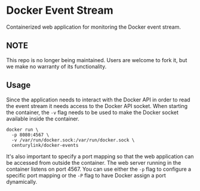 # Docker Event Stream

Containerized web application for monitoring the Docker event stream.

## NOTE

This repo is no longer being maintained. Users are welcome to fork it, but we make no warranty of its functionality.

## Usage

Since the application needs to interact with the Docker API in order to read
the event stream it needs access to the Docker API socket. When starting the
container, the `-v` flag needs to be used to make the Docker socket available
inside the container.

    docker run \
      -p 8080:4567 \
      -v /var/run/docker.sock:/var/run/docker.sock \
      centurylink/docker-events

It's also important to specify a port mapping so that the web application can be
accessed from outside the container. The web server running in the container
listens on port 4567. You can use either the `-p` flag to configure a specific
port mapping or the `-P` flag to have Docker assign a port dynamically.
